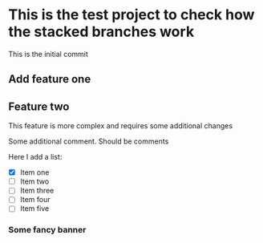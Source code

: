 # This is the test project to check how the stacked branches work

This is the initial commit

## Add feature one

## Feature two

This feature is more complex and requires some additional changes

Some additional comment. Should be comments

Here I add a list:

- [x] Item one
- [ ] Item two
- [ ] Item three
- [ ] Item four
- [ ] Item five

### Some fancy banner
